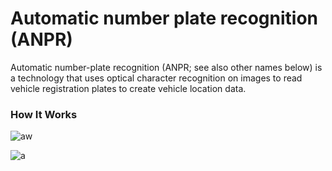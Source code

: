 # Automatic number plate recognition   (ANPR)
Automatic number-plate recognition (ANPR; see also other names below) is a technology that uses optical character recognition on images to read vehicle registration plates to create vehicle location data.


### How It Works
![aw](https://user-images.githubusercontent.com/98689629/192609518-b005d31e-ef00-413c-b319-9fa18e2c4cad.png)

![a](https://user-images.githubusercontent.com/98689629/192609382-415cc711-8caf-4532-84a9-3f2f5e58db6d.jpg)

